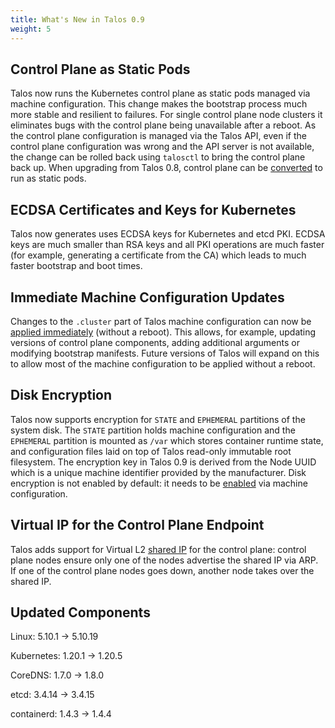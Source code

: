 ```yaml
---
title: What's New in Talos 0.9
weight: 5
---
```


## Control Plane as Static Pods

Talos now runs the Kubernetes control plane as static pods managed via machine configuration.
This change makes the bootstrap process much more stable and resilient to failures.
For single control plane node clusters it eliminates bugs with the control plane being unavailable after a reboot.
As the control plane configuration is managed via the Talos API, even if the control plane configuration was wrong and
the API server is not available, the change can be rolled back using `talosctl` to bring the control plane back up.
When upgrading from Talos 0.8, control plane can be [converted](../../guides/converting-control-plane/) to run as static pods.

## ECDSA Certificates and Keys for Kubernetes

Talos now generates uses ECDSA keys for Kubernetes and etcd PKI.
ECDSA keys are much smaller than RSA keys and all PKI operations are much faster (for example, generating a certificate from the CA) which
leads to much faster bootstrap and boot times.

## Immediate Machine Configuration Updates

Changes to the `.cluster` part of Talos machine configuration can now be [applied immediately](../../guides/editing-machine-configuration) (without a reboot).
This allows, for example, updating versions of control plane components, adding additional arguments or modifying bootstrap manifests.
Future versions of Talos will expand on this to allow most of the machine configuration to be applied without a reboot.

## Disk Encryption

Talos now supports encryption for `STATE` and `EPHEMERAL` partitions of the system disk.
The `STATE` partition holds machine configuration and the `EPHEMERAL` partition is mounted as `/var` which stores container runtime
state, and configuration files laid on top of Talos read-only immutable root filesystem.
The encryption key in Talos 0.9 is derived from the Node UUID which is a unique machine identifier provided by the manufacturer.
Disk encryption is not enabled by default: it needs to be [enabled](../../guides/disk-encryption/) via machine configuration.

## Virtual IP for the Control Plane Endpoint

Talos adds support for Virtual L2 [shared IP](../../guides/vip/) for the control plane: control plane nodes ensure only one of the nodes
advertise the shared IP via ARP.
If one of the control plane nodes goes down, another node takes over the shared IP.

## Updated Components

Linux: 5.10.1 -> 5.10.19

Kubernetes: 1.20.1 -> 1.20.5

CoreDNS: 1.7.0 -> 1.8.0

etcd: 3.4.14 -> 3.4.15

containerd: 1.4.3 -> 1.4.4
